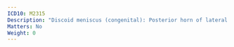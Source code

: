 ```yaml
---
ICD10: M2315
Description: "Discoid meniscus (congenital): Posterior horn of lateral meniscus"
Matters: No
Weight: 0
---
```

